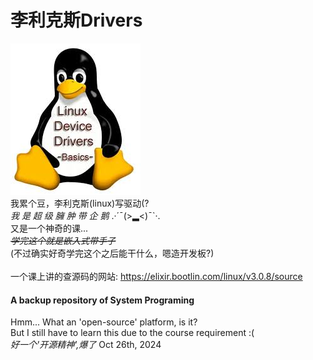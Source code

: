 # 李利克斯Drivers
![coolPenguin.jpg](coolPenguin.jpg "酷企鹅")<br>
我累个豆，李利克斯(linux)写驱动(? <br>
*我 是 超 级 臃 肿 带 企 鹅* .·´¯(>▂<)¯`·. <br>
又是一个神奇的课...<br>
*~~学完这个就是嵌入式带手子~~*<br>
(不过确实好奇学完这个之后能干什么，嗯造开发板?)
<br>
<br>
一个课上讲的查源码的网站: https://elixir.bootlin.com/linux/v3.0.8/source

#### A backup repository of System Programing
Hmm... What an 'open-source' platform, is it? <br>
But I still have to learn this due to the course requirement :( <br>
*好一个'开源精神',爆了*
Oct 26th, 2024